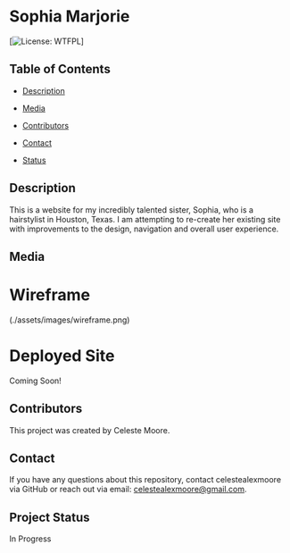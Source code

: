 # Sophia Marjorie
  [![License: WTFPL](https://img.shields.io/badge/License-${license}.svg)]

  ## Table of Contents

  * [Description](#Description)

  * [Media](#Media)

  * [Contributors](#Contributors)

  * [Contact](#Contact)

  * [Status](Status)


  ## Description
  This is a website for my incredibly talented sister, Sophia, who is a hairstylist in Houston, Texas. I am attempting to re-create her existing site with improvements to the design, navigation and overall user experience.

  ## Media

  # Wireframe
  
 (./assets/images/wireframe.png)

  # Deployed Site
  Coming Soon!
  

  ## Contributors
  This project was created by Celeste Moore.

  ## Contact
  If you have any questions about this repository, contact celestealexmoore via GitHub or reach out via email:
  celestealexmoore@gmail.com.

  ## Project Status
  In Progress

